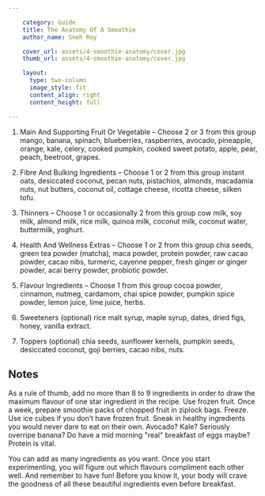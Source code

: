 ```yaml
---

    category: Guide
    title: The Anatomy Of A Smoothie
    author_name: Sneh Roy

    cover_url: assets/4-smoothie-anatomy/cover.jpg
    thumb_url: assets/4-smoothie-anatomy/cover.jpg

    layout:
      type: two-column
      image_style: fit
      content_align: right
      content_height: full

---
```


1. Main And Supporting Fruit Or Vegetable – Choose 2 or 3 from this group
mango, banana, spinach, blueberries, raspberries, avocado, pineapple, orange, kale, celery, cooked pumpkin, cooked sweet potato, apple, pear, peach, beetroot, grapes.

2. Fibre And Bulking Ingredients – Choose 1 or 2 from this group
instant oats, desiccated coconut, pecan nuts, pistachios, almonds, macadamia nuts, nut butters, coconut oil, cottage cheese, ricotta cheese, silken tofu.

3. Thinners – Choose 1 or occasionally 2 from this group
cow milk, soy milk, almond milk, rice milk, quinoa milk, coconut milk, coconut water, buttermilk, yoghurt.

4. Health And Wellness Extras – Choose 1 or 2 from this group
chia seeds, green tea powder (matcha), maca powder, protein powder, raw cacao powder, cacao nibs, turmeric, cayenne pepper, fresh ginger or ginger powder, acai berry powder, probiotic powder.

5. Flavour Ingredients – Choose 1 from this group
cocoa powder, cinnamon, nutmeg, cardamom, chai spice powder, pumpkin spice powder, lemon juice, lime juice, herbs.

6. Sweeteners (optional)
rice malt syrup, maple syrup, dates, dried figs, honey, vanilla extract.

7. Toppers (optional)
chia seeds, sunflower kernels, pumpkin seeds, desiccated coconut, goji berries, cacao nibs, nuts.

## Notes

As a rule of thumb, add no more than 8 to 9 ingredients in order to draw the maximum flavour of one star ingredient in the recipe.
Use frozen fruit. Once a week, prepare smoothie packs of chopped fruit in ziplock bags. Freeze.
Use ice cubes if you don’t have frozen fruit.
Sneak in healthy ingredients you would never dare to eat on their own. Avocado? Kale? Seriously overripe banana?
Do have a mid morning "real" breakfast of eggs maybe? Protein is vital.


You can add as many ingredients as you want. Once you start experimenting, you will figure out which flavours compliment each other well. And remember to have fun! Before you know it, your body will crave the goodness of all these beautiful ingredients even before breakfast.
